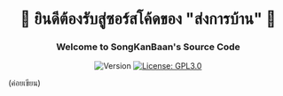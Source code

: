 <h1 align="center">📕 ยินดีต้องรับสู่ซอร์สโค้ดของ "ส่งการบ้าน" 📗</h1>
<h3 align="center">Welcome to SongKanBaan's Source Code</h3>
<p align="center">
  <img alt="Version" src="https://img.shields.io/badge/version-1.0.0-blue.svg?cacheSeconds=2592000" />
  <a href="#" target="_blank">
    <img alt="License: GPL3.0" src="https://img.shields.io/badge/License-GPL3.0-yellow.svg" />
  </a>
</p>

(ค่อยเขียน)
